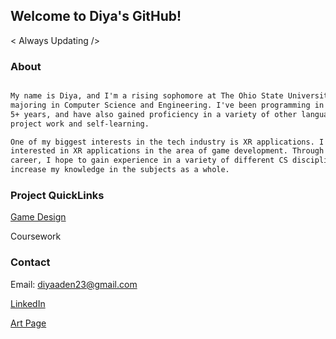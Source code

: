 ## Welcome to Diya's GitHub! 

< Always Updating />

### About


```markdown

My name is Diya, and I'm a rising sophomore at The Ohio State University. I'm 
majoring in Computer Science and Engineering. I've been programming in Java for 
5+ years, and have also gained proficiency in a variety of other languages through 
project work and self-learning.

One of my biggest interests in the tech industry is XR applications. I am especially
interested in XR applications in the area of game development. Through my undergraduate
career, I hope to gain experience in a variety of different CS disciplines, and 
increase my knowledge in the subjects as a whole. 

```

### Project QuickLinks 

[Game Design](https://diyaaden.github.io/diyaAden/gameDesign)

Coursework

### Contact

Email: diyaaden23@gmail.com

[LinkedIn](https://help.github.com/categories/github-pages-basics/)

[Art Page](https://github.com/contact)
